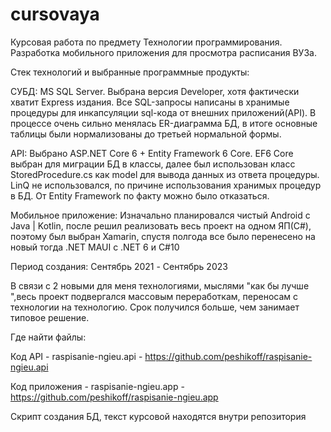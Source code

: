 # cursovaya
Курсовая работа по предмету Технологии программирования. Разработка мобильного приложения для просмотра расписания ВУЗа.

Стек технологий и выбранные программные продукты:

СУБД: MS SQL Server. Выбрана версия Developer, хотя фактически хватит Express издания. Все SQL-запросы написаны в хранимые процедуры для инкапсуляции sql-кода от внешних приложений(API). В процессе очень сильно менялась ER-диаграмма БД, в итоге основные таблицы были нормализованы до третьей нормальной формы. 

API: Выбрано ASP.NET Core 6 + Entity Framework 6 Core. EF6 Core выбран для миграции БД в классы, далее был использован класс StoredProcedure.cs как model для вывода данных из ответа процедуры. LinQ не использовался, по причине использования хранимых процедур в БД. От Entity Framework по факту можно было отказаться.

Мобильное приложение: Изначально планировался чистый Android с Java | Kotlin, после решил реализовать весь проект на одном ЯП(C#), поэтому был выбран Xamarin, спустя полгода все было перенесено на новый тогда .NET MAUI с .NET 6 и C#10

Период создания: Сентябрь 2021 - Cентябрь 2023

В связи с 2 новыми для меня технологиями, мыслями "как бы лучше ",весь проект подвергался массовым переработкам, переносам с технологии на технологию. Срок получился больше, чем занимает типовое решение.

Где найти файлы:

Код API - raspisanie-ngieu.api - https://github.com/peshikoff/raspisanie-ngieu.api


Код приложения - raspisanie-ngieu.app - https://github.com/peshikoff/raspisanie-ngieu.app

Скрипт создания БД, текст курсовой находятся внутри репозитория
